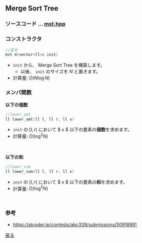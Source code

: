## Merge Sort Tree

### ソースコード $...$ <a href = "mst.hpp">mst.hpp</a>

### コンストラクタ
```cpp
//宣言
mst m(vector<ll>& init)
```
- `init` から、 Merge Sort Tree を構築します。
  - 以後、 `init` のサイズを $N$ と置きます。
- 計算量: $O(N \log N)$


### メンバ関数

**以下の個数**
```cpp
//lower_amt
ll lower_amt(ll l, ll r, ll x)
```
  - `init` の $[l, r)$ において $ x $ 以下の要素の**個数**を求めます。
  - 計算量: $O(\log ^2 N)$
<br>

**以下の和**
```cpp
//lower_sum
ll lower_sum(ll l, ll r, ll x)
```
  - `init` の $[l, r)$ において $ x $ 以下の要素の**和**を求めます。
  - 計算量: $O(\log ^2 N)$
<br>

### 参考
- https://atcoder.jp/contests/abc339/submissions/50918991

<a href = "https://github.com/tomo-224/klib/blob/main/type/structure.md">戻る</a>
